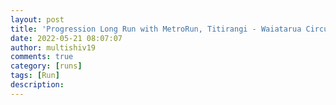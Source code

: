 ```yaml
---
layout: post
title: 'Progression Long Run with MetroRun, Titirangi - Waiatarua Circuit'
date: 2022-05-21 08:07:07
author: multishiv19
comments: true
category: [runs]
tags: [Run]
description: 
---
```


<div width='100%' class='strava-embed-placeholder' data-embed-type='activity' data-embed-id='7181295737'></div>
<script src='https://strava-embeds.com/embed.js'></script>
